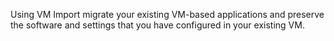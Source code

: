 Using VM Import migrate your existing VM-based applications and preserve the software and settings that you have configured in your existing VM.

